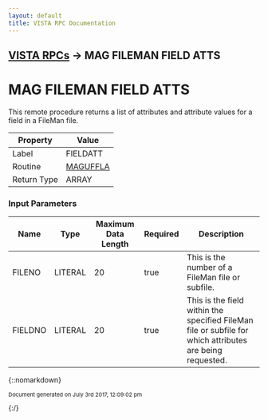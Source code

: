 ```yaml
---
layout: default
title: VISTA RPC Documentation
---
```


## [VISTA RPCs](TableOfContents) &#8594; MAG FILEMAN FIELD ATTS
# MAG FILEMAN FIELD ATTS

This remote procedure returns a list of attributes and attribute values for a field in a FileMan file.

Property | Value
--- | ---
Label | FIELDATT
Routine | [MAGUFFLA](http://code.osehra.org/dox/Routine_MAGUFFLA_source.html)
Return Type | ARRAY


### Input Parameters

Name | Type | Maximum Data Length | Required | Description
--- | --- | --- | --- | ---
FILENO | LITERAL | 20 | true | This is the number of a FileMan file or subfile.
FIELDNO | LITERAL | 20 | true | This is the field within the specified FileMan file or subfile for which attributes are being requested.



{::nomarkdown} <br/><p style="font-size: 11px">Document generated on July 3rd 2017, 12:09:02 pm</p>{:/}